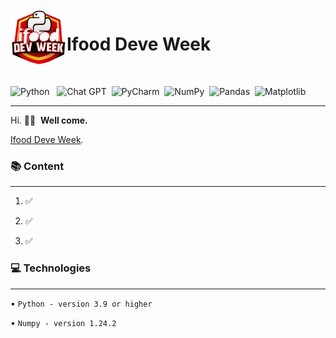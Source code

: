 
<img align="left" width="90" height="90" src="Images/unnamed.png">
<p vertical-align="middle"><h1>Ifood Deve Week</h1></p>
&nbsp;&nbsp;&nbsp;&nbsp;&nbsp;&nbsp;&nbsp;&nbsp;&nbsp;&nbsp;&nbsp;&nbsp;&nbsp;&nbsp;&nbsp;&nbsp;&nbsp;&nbsp;&nbsp;&nbsp;&nbsp;&nbsp;&nbsp;&nbsp;&nbsp;&nbsp;
&nbsp;&nbsp;

![Python](https://img.shields.io/badge/python-3670A0?style=for-the-badge&logo=python&logoColor=ffdd54)&nbsp;&nbsp;
![Chat GPT](https://img.shields.io/badge/chatGPT-74aa9c?style=for-the-badge&logo=openai&logoColor=white)&nbsp;&nbsp;![PyCharm](https://img.shields.io/badge/pycharm-143?style=for-the-badge&logo=pycharm&logoColor=black&color=black&labelColor=green)&nbsp;&nbsp;![NumPy](https://img.shields.io/badge/numpy-%23013243.svg?style=for-the-badge&logo=numpy&logoColor=white)&nbsp;&nbsp;![Pandas](https://img.shields.io/badge/pandas-%23150458.svg?style=for-the-badge&logo=pandas&logoColor=white)&nbsp;&nbsp;![Matplotlib](https://img.shields.io/badge/Matplotlib-%23ffffff.svg?style=for-the-badge&logo=Matplotlib&logoColor=black)

<hr>

Hi.&nbsp;👋🏻 &nbsp;**Well come.**&nbsp;
<br>

[Ifood Deve Week](https://web.dio.me/lives/ifood-dev-week-ciencia-de-dados-na-pratica). 

### 📚 Content
<hr>

1.  ✅

2. ✅

3.  ✅


 

### 💻  Technologies
<hr>

• ``Python - version 3.9 or higher``

• ``Numpy - version 1.24.2``
